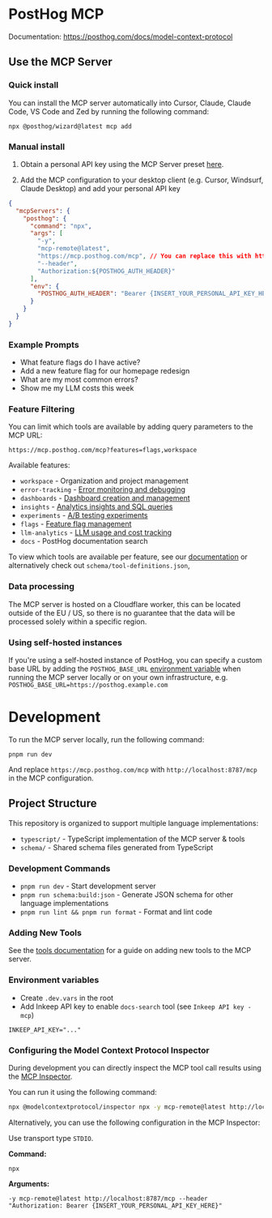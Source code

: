 # PostHog MCP

Documentation: https://posthog.com/docs/model-context-protocol

## Use the MCP Server

### Quick install

You can install the MCP server automatically into Cursor, Claude, Claude Code, VS Code and Zed by running the following command:

```
npx @posthog/wizard@latest mcp add
```

### Manual install

1. Obtain a personal API key using the MCP Server preset [here](https://app.posthog.com/settings/user-api-keys?preset=mcp_server).

2. Add the MCP configuration to your desktop client (e.g. Cursor, Windsurf, Claude Desktop) and add your personal API key

```json
{
  "mcpServers": {
    "posthog": {
      "command": "npx",
      "args": [
        "-y",
        "mcp-remote@latest",
        "https://mcp.posthog.com/mcp", // You can replace this with https://mcp.posthog.com/sse if your client does not support Streamable HTTP
        "--header",
        "Authorization:${POSTHOG_AUTH_HEADER}"
      ],
      "env": {
        "POSTHOG_AUTH_HEADER": "Bearer {INSERT_YOUR_PERSONAL_API_KEY_HERE}"
      }
    }
  }
}
```

### Example Prompts
- What feature flags do I have active?
- Add a new feature flag for our homepage redesign
- What are my most common errors?
- Show me my LLM costs this week

### Feature Filtering

You can limit which tools are available by adding query parameters to the MCP URL:

```
https://mcp.posthog.com/mcp?features=flags,workspace
```

Available features:
- `workspace` - Organization and project management
- `error-tracking` - [Error monitoring and debugging](https://posthog.com/docs/errors)
- `dashboards` - [Dashboard creation and management](https://posthog.com/docs/product-analytics/dashboards)
- `insights` - [Analytics insights and SQL queries](https://posthog.com/docs/product-analytics/insights)
- `experiments` - [A/B testing experiments](https://posthog.com/docs/experiments)
- `flags` - [Feature flag management](https://posthog.com/docs/feature-flags)
- `llm-analytics` - [LLM usage and cost tracking](https://posthog.com/docs/llm-analytics)
- `docs` - PostHog documentation search

To view which tools are available per feature, see our [documentation](https://posthog.com/docs/model-context-protocol) or alternatively check out `schema/tool-definitions.json`,

### Data processing

The MCP server is hosted on a Cloudflare worker, this can be located outside of the EU / US, so there is no guarantee that the data will be processed solely within a specific region.

### Using self-hosted instances

If you're using a self-hosted instance of PostHog, you can specify a custom base URL by adding the `POSTHOG_BASE_URL` [environment variable](https://developers.cloudflare.com/workers/configuration/environment-variables) when running the MCP server locally or on your own infrastructure, e.g. `POSTHOG_BASE_URL=https://posthog.example.com`

# Development

To run the MCP server locally, run the following command:

```
pnpm run dev
```

And replace `https://mcp.posthog.com/mcp` with `http://localhost:8787/mcp` in the MCP configuration.

## Project Structure

This repository is organized to support multiple language implementations:

- `typescript/` - TypeScript implementation of the MCP server & tools
- `schema/` - Shared schema files generated from TypeScript

### Development Commands

- `pnpm run dev` - Start development server
- `pnpm run schema:build:json` - Generate JSON schema for other language implementations
- `pnpm run lint && pnpm run format` - Format and lint code

### Adding New Tools

See the [tools documentation](typescript/src/tools/README.md) for a guide on adding new tools to the MCP server.

### Environment variables

- Create `.dev.vars` in the root
- Add Inkeep API key to enable `docs-search` tool (see `Inkeep API key - mcp`)

```
INKEEP_API_KEY="..."
```


### Configuring the Model Context Protocol Inspector

During development you can directly inspect the MCP tool call results using the [MCP Inspector](https://modelcontextprotocol.io/docs/tools/inspector).

You can run it using the following command:

```bash
npx @modelcontextprotocol/inspector npx -y mcp-remote@latest http://localhost:8787/mcp --header "\"Authorization: Bearer {INSERT_YOUR_PERSONAL_API_KEY_HERE}\""
```

Alternatively, you can use the following configuration in the MCP Inspector:

Use transport type `STDIO`.

**Command:**

```
npx
```

**Arguments:**

```
-y mcp-remote@latest http://localhost:8787/mcp --header "Authorization: Bearer {INSERT_YOUR_PERSONAL_API_KEY_HERE}"
```
